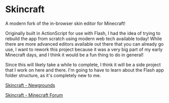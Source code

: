# Skincraft

A modern fork of the in-browser skin editor for Minecraft!

Originally built in ActionScript for use with Flash, I had the idea of trying to rebuild the app from scratch using modern web tech available today! While there are more advanced editors available out there that you can already go use, I want to rework this project because it was a very big part of my early Minecraft days, and I think it would be a fun thing to do in general!

Since this will likely take a while to complete, I think it will be a side project that I work on here and there. I'm going to have to learn about the Flash app folder structure, as it's completely new to me.

[Skincraft - Newgrounds](https://www.newgrounds.com/portal/view/571250)

[Skincraft - Minecraft Forum](https://www.minecraftforum.net/forums/mapping-and-modding-java-edition/skins/1194456-skincraft-new-browser-based-editor-with-pre-made)